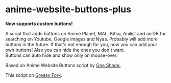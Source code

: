 # anime-website-buttons-plus
<b>Now supports custom buttons!</b>

A script that adds buttons on Anime Planet, MAL, Kitsu, Anilist and aniDB for searching on Youtube, Google images and Nyaa. Probably will add more buttons in the future.
If that's not enough for you, now you can add your own buttons! Also you can hide the ones you don't want.<br>
Buttons can auto hide and show only on mouse-over.

Based on Anime Website Buttons script by <a href="https://greasyfork.org/en/users/9714-oneshade">One Shade.</a>

This script on <a href="https://greasyfork.org/en/scripts/398046-anime-website-buttons-plus">Greasy Fork</a>.
